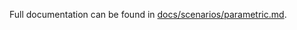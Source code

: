 Full documentation can be found in [docs/scenarios/parametric.md](https://github.com/DataDog/system-tests/blob/main/docs/scenarios/parametric.md).
